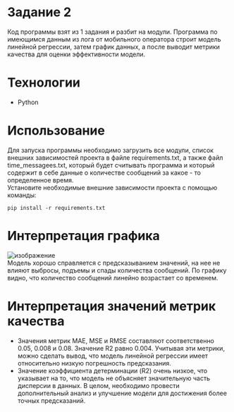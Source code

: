# Задание 2
Код программы взят из 1 задания и разбит на модули. Программа по имеющимся данным из лога от 
мобильного оператора строит модель линейной регрессии, затем график данных, а после выводит метрики качества  для оценки эффективности модели. 
# Технологии
- Python
# Использование
Для запуска программы необходимо загрузить все модули, список внешних зависимостей проекта в файле requirements.txt, а также файл time_messagees.txt, который будет считывать программа и который содержит в себе данные о количестве сообщений за какое - то определенное время.\
Установите необходимые внешние зависимости проекта с помощью команды:
```
pip install -r requirements.txt
```
# Интерпретация графика
![изображение](https://github.com/valeriasur/project_protei/assets/103844758/63f43e6e-567b-4031-950d-5f6c3fb5f979)\
Модель хорошо справляется с предсказыванием значений, на нее не влияют выбросы, подъемы и спады количества сообщений. По графику видно, что количество сообщений линейно возрастает со временем.
# Интерпретация значений метрик качества
- Значения метрик MAE, MSE и RMSE составляют соответственно 0.05, 0.008 и 0.08. Значение R2 равно 0.004. Учитывая эти метрики, можно сделать вывод, что модель линейной регрессии имеет относительно низкую погрешность предсказания. 
- Значение коэффициента детерминации (R2) очень низкое, что указывает на то, что модель не объясняет значительную часть дисперсии в данных.
В целом, необходимо провести дополнительный анализ и улучшение модели для достижения более точных предсказаний.
